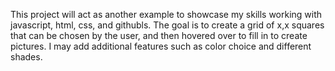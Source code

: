 This project will act as another example to showcase my skills working with javascript, html, css, and githubls.   The goal is to create a grid of x,x squares that can be chosen by the user, and then hovered over to fill in to create pictures.  I may add additional features such as color choice and different shades.